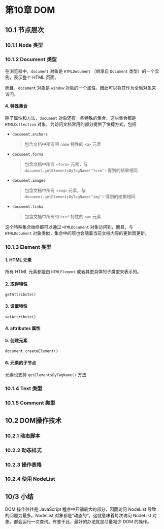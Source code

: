 # 第10章 DOM

## 10.1 节点层次

### 10.1.1 Node 类型

### 10.1.2 Document 类型

在浏览器中，`document` 对象是 `HTMLDocument` （继承自 `Document` 类型）的一个实例，表示整个 HTML 页面。

而且，`document` 对象是 `window` 对象的一个属性，因此可以将其作为全局对象来访问。

#### 4. 特殊集合

除了属性和方法，`document` 对象还有一些特殊的集合。这些集合都是 `HTMLCollection` 对象，为访问文档常用的部分提供了快捷方式，包括

- `document.anchors`

  > 包含文档中所有带 `name` 特性的 `<a>` 元素

- `document.forms`

  > 包含文档中所有 `<form>` 元素，与 `document.getElementsByTagName("form")` 得到的结果相同

- `document.images`

  > 包含文档中所有 `<img>` 元素，与 `document.getElementsByTagName("img")` 得到的结果相同

- `document.links`

  > 包含文档中所有带 `href` 特性的 `<a>` 元素

这个特殊集合始终都可以通过 `HTMLDocument` 对象访问到，而且，与 `HTMLDocument` 对象类似，集合中的项也会随着当前文档内容的更新而更新。

### 10.1.3 Element 类型

#### 1. HTML 元素

所有 HTML 元素都是由 `HTMLElement` 或者其更具体的子类型来表示的。

#### 2. 取得特性

`getAttribute()`

#### 3. 设置特性

`setAttribute()`

#### 4. attributes 属性

#### 5. 创建元素

`document.createElement()`

#### 6. 元素的子节点

元素也支持 `getElementsByTagName()` 方法

### 10.1.4 Text 类型

### 10.1.5 Comment 类型

## 10.2 DOM操作技术

### 10.2.1 动态脚本

### 10.2.2 动态样式

### 10.2.3 操作表格

### 10.2.4 使用 NodeList

## 10/3 小结

DOM 操作往往是 JavaScript 程序中开销最大的部分，因而访问 NodeList 导致的问题为最多。NodeList 对象都是“动态的”，这就意味着每次访问 NodeList 对象，都会运行一次查询。有鉴于此，最好的办法就是尽量减少 DOM 的操作。